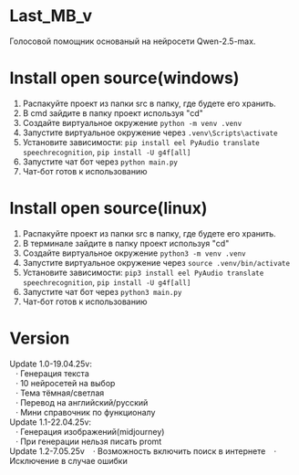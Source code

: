 # Last_MB_v
Голосовой помощник основаный на нейросети
Qwen-2.5-max. 

# Install open source(windows)
1. Распакуйте проект из папки src в папку, где будете его хранить.
2. В cmd зайдите в папку проект используя "cd"
3. Создайте виртуальное окружение ```python -m venv .venv```
4. Запустите виртуальное окружение через ```.venv\Scripts\activate```
5. Установите зависимости: ```pip install eel PyAudio translate speechrecognition```, ```pip install -U g4f[all]```
6. Запустите чат бот через ```python main.py```
7. Чат-бот готов к использованию

# Install open source(linux)
1. Распакуйте проект из папки src в папку, где будете его хранить.
2. В терминале зайдите в папку проект используя "cd"
3. Создайте виртуальное окружение ```python3 -m venv .venv```
4. Запустите виртуальное окружение через ```source .venv/bin/activate```
5. Установите зависимости: ```pip3 install eel PyAudio translate speechrecognition```, ```pip install -U g4f[all]```
6. Запустите чат бот через ```python3 main.py```
7. Чат-бот готов к использованию

# Version
Update 1.0-19.04.25v:  
&ensp;    · Генерация текста  
&ensp; · 10 нейросетей на выбор  
&ensp;  · Тема тёмная/светлая  
&ensp;  · Перевод на английский/русский  
&ensp;  · Мини справочник по функционалу  
Update 1.1-22.04.25v:  
&ensp;  · Генерация изображений(midjourney)  
&ensp;  · При генерации нельзя писать promt  
Update 1.2-7.05.25v
&ensp;  · Возможность включить поиск в интернете
&ensp;  · Исключение в случае ошибки
